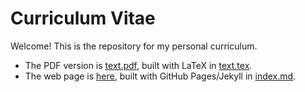 # Curriculum Vitae

Welcome! This is the repository for my personal curriculum.

- The PDF version is [text.pdf](text.pdf), built with LaTeX in [text.tex](text.tex).
- The web page is [here](https://ricardo-semiao.github.io/misc-curriculum/), built with GitHub Pages/Jekyll in [index.md](index.md).